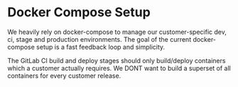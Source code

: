 # Docker Compose Setup
We heavily rely on docker-compose to manage our customer-specific dev, ci, stage
and production environments. The goal of the current docker-compose setup is a
fast feedback loop and simplicity.

The GitLab CI build and deploy stages should only build/deploy containers which
a customer actually requires. We DONT want to build a superset of all containers
for every customer release.
